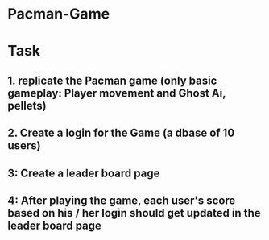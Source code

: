 # Pacman-Game
# Task
## 1. replicate the Pacman game (only basic gameplay: Player movement and Ghost Ai, pellets) 
## 2. Create a login for the Game (a dbase of 10 users) 
## 3: Create a leader board page 
## 4: After playing the game, each user's score based on his / her login should get updated in the leader board page
